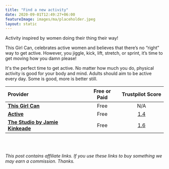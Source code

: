 ```yaml
---
title: "Find a new activity"
date: 2020-09-01T12:49:27+06:00
featureImage: images/ma/placeholder.jpeg
layout: static
---
```


Activity inspired by women doing their thing their way!

This Girl Can, celebrates active women and believes that there’s no “right” way to get active. However, you jiggle, kick, lift, stretch, or sprint, it’s time to get moving how you damn please!

It's the perfect time to get active. No matter how much you do, physical activity is good for your body and mind. Adults should aim to be active every day. Some is good, more is better still.

| Provider      | Free or Paid  |  Trustpilot Score  |
| :-----------          | :--------------:      |  :--------------:         |
| [**This Girl Can**](https://www.thisgirlcan.co.uk/) | Free | N/A
| [**Active**](https://www.active.com/fitness/articles/5-fun-activities-to-help-you-get-fit) | Free | [1.4](https://uk.trustpilot.com/review/active.com) | 
| [**The Studio by Jamie Kinkeade**](https://www.youtube.com/watch?v=yN3GgCUmmXw) | Free | [1.6](https://uk.trustpilot.com/review/www.youtube.com) | 
  

<br/><br/>

*This post contains affiliate links. If you use these links to buy something we may
earn a commission. Thanks.*






